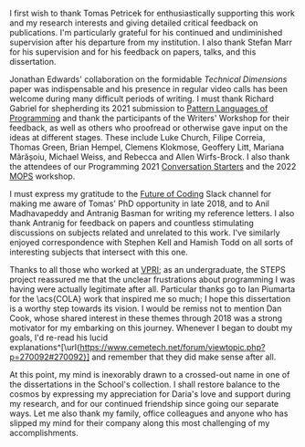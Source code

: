 I first wish to thank Tomas Petricek for enthusiastically supporting this work and my research interests and giving detailed critical feedback on publications. I'm particularly grateful for his continued and undiminished supervision after his departure from my institution. I also thank Stefan Marr for his supervision and for his feedback on papers, talks, and this dissertation.

Jonathan Edwards' collaboration on the formidable *Technical Dimensions* paper was indispensable and his presence in regular video calls has been welcome during many difficult periods of writing. I must thank Richard Gabriel for shepherding its 2021 submission to [Pattern Languages of Programming](https://www.hillside.net/plop/2021/index.php?nav=PLoP21) and thank the participants of the Writers' Workshop for their feedback, as well as others who proofread or otherwise gave input on the ideas at different stages. These include Luke Church, Filipe Correia, Thomas Green, Brian Hempel, Clemens Klokmose, Geoffery Litt, Mariana Mărășoiu, Michael Weiss, and Rebecca and Allen Wirfs-Brock. I also thank the attendees of our Programming 2021 [Conversation Starters](https://2021.programming-conference.org/track/programming-2021-conversation-starters) and the 2022 [MOPS](https://2022.programming-conference.org/home/mops-2022) workshop.

I must express my gratitude to the [Future of Coding](https://futureofcoding.org/) Slack channel for making me aware of Tomas' PhD opportunity in late 2018, and to Anil Madhavapeddy and Antranig Basman for writing my reference letters. I also thank Antranig for feedback on papers and countless stimulating discussions on subjects related and unrelated to this work. I've similarly enjoyed correspondence with Stephen Kell and Hamish Todd on all sorts of interesting subjects that intersect with this one. 

Thanks to all those who worked at [VPRI](https://vpri.org/); as an undergraduate, the STEPS project reassured me that the unclear frustrations about programming I was having were actually legitimate after all. Particular thanks go to Ian Piumarta for the \acs{COLA} work that inspired me so much; I hope this dissertation is a worthy step towards its vision. I would be remiss not to mention Dan Cook, whose shared interest in these themes through 2018 was a strong motivator for my embarking on this journey. Whenever I began to doubt my goals, I'd re-read his lucid explanations^[\url{https://www.cemetech.net/forum/viewtopic.php?p=270092#270092}] and remember that they did make sense after all.

At this point, my mind is inexorably drawn to a crossed-out name in one of the dissertations in the School's collection. I shall restore balance to the cosmos by expressing my appreciation for Daria's love and support during my research, and for our continued friendship since going our separate ways. Let me also thank my family, office colleagues and anyone who has slipped my mind for their company along this most challenging of my accomplishments.
